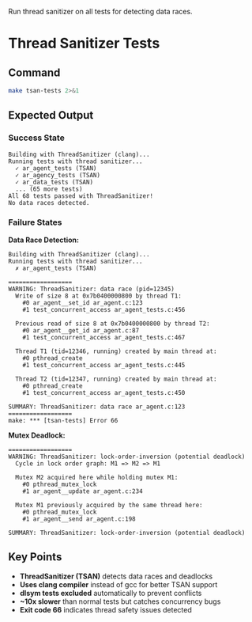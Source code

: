 Run thread sanitizer on all tests for detecting data races.


# Thread Sanitizer Tests
## Command
```bash
make tsan-tests 2>&1
```

## Expected Output

### Success State
```
Building with ThreadSanitizer (clang)...
Running tests with thread sanitizer...
  ✓ ar_agent_tests (TSAN)
  ✓ ar_agency_tests (TSAN)
  ✓ ar_data_tests (TSAN)
  ... (65 more tests)
All 68 tests passed with ThreadSanitizer!
No data races detected.
```

### Failure States

**Data Race Detection:**
```
Building with ThreadSanitizer (clang)...
Running tests with thread sanitizer...
  ✗ ar_agent_tests (TSAN)

==================
WARNING: ThreadSanitizer: data race (pid=12345)
  Write of size 8 at 0x7b0400000800 by thread T1:
    #0 ar_agent__set_id ar_agent.c:123
    #1 test_concurrent_access ar_agent_tests.c:456

  Previous read of size 8 at 0x7b0400000800 by thread T2:
    #0 ar_agent__get_id ar_agent.c:87
    #1 test_concurrent_access ar_agent_tests.c:467

  Thread T1 (tid=12346, running) created by main thread at:
    #0 pthread_create
    #1 test_concurrent_access ar_agent_tests.c:445

  Thread T2 (tid=12347, running) created by main thread at:
    #0 pthread_create
    #1 test_concurrent_access ar_agent_tests.c:450

SUMMARY: ThreadSanitizer: data race ar_agent.c:123
==================
make: *** [tsan-tests] Error 66
```

**Mutex Deadlock:**
```
==================
WARNING: ThreadSanitizer: lock-order-inversion (potential deadlock)
  Cycle in lock order graph: M1 => M2 => M1

  Mutex M2 acquired here while holding mutex M1:
    #0 pthread_mutex_lock
    #1 ar_agent__update ar_agent.c:234

  Mutex M1 previously acquired by the same thread here:
    #0 pthread_mutex_lock
    #1 ar_agent__send ar_agent.c:198

SUMMARY: ThreadSanitizer: lock-order-inversion (potential deadlock)
```

## Key Points

- **ThreadSanitizer (TSAN)** detects data races and deadlocks
- **Uses clang compiler** instead of gcc for better TSAN support
- **dlsym tests excluded** automatically to prevent conflicts
- **~10x slower** than normal tests but catches concurrency bugs
- **Exit code 66** indicates thread safety issues detected